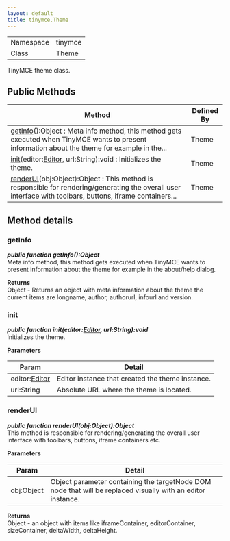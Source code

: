 ```yaml
---
layout: default
title: tinymce.Theme
---
```


|  |  |
| --- | --- |
| Namespace | tinymce |
| Class | Theme |

TinyMCE theme class.

## Public Methods

| Method | Defined By |
| --- | --- |
| [getInfo](#getinfo)():Object : Meta info method, this method gets executed when TinyMCE wants to present information about the theme for example in the... | Theme |
| [init](#init)(editor:[Editor](https://www.tiny.cloud/docs-3x/api/class_tinymce.Editor.html), url:String):void : Initializes the theme. | Theme |
| [renderUI](#renderui)(obj:Object):Object : This method is responsible for rendering/generating the overall user interface with toolbars, buttons, iframe containers... | Theme |

## Method details

### getInfo 

***public function getInfo():Object***  
Meta info method, this method gets executed when TinyMCE wants to present information about the theme for example in the about/help dialog.      

**Returns**  
Object - Returns an object with meta information about the theme the current items are longname, author, authorurl, infourl and version.

### init 

***public function init(editor:[Editor](https://www.tiny.cloud/docs-3x/api/class_tinymce.Editor.html), url:String):void***  
Initializes the theme.      

**Parameters**  

| Param | Detail |
| --- | --- |
| editor:[Editor](https://www.tiny.cloud/docs-3x/api/class_tinymce.Editor.html) | Editor instance that created the theme instance. |
| url:String | Absolute URL where the theme is located. |

### renderUI 

***public function renderUI(obj:Object):Object***  
This method is responsible for rendering/generating the overall user interface with toolbars, buttons, iframe containers etc.      

**Parameters**  

| Param | Detail |
| --- | --- |
| obj:Object | Object parameter containing the targetNode DOM node that will be replaced visually with an editor instance. |

**Returns**  
Object - an object with items like iframeContainer, editorContainer, sizeContainer, deltaWidth, deltaHeight.